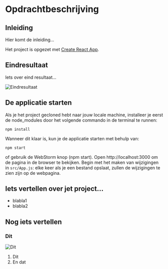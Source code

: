 # Opdrachtbeschrijving

## Inleiding
Hier komt de inleiding...

Het project is opgezet met [Create React App](https://github.com/facebook/create-react-app).

## Eindresultaat
Iets over eind resultaat...

![Eindresultaat](src/assets/screenshots/screenshot.png)

## De applicatie starten
Als je het project gecloned hebt naar jouw locale machine, installeer je eerst de node_modules door het volgende commando in de terminal te runnen:

`npm install`

Wanneer dit klaar is, kun je de applicatie starten met behulp van:

`npm start`

of gebruik de WebStorm knop (npm start). Open http://localhost:3000 om de pagina in de browser te bekijken.
Begin met het maken van wijzigingen in `src/App.js`: elke keer als je een bestand opslaat, zullen de wijzigingen te zien zijn op de webpagina.

## Iets vertellen over jet project...
* blabla1
* blabla2

## Nog iets vertellen
### Dit

![Dit](src/assets/screenshots/buttonbar.png)
1. Dit
2. En dat